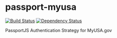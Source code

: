 passport-myusa
==============

[![Build Status](https://travis-ci.org/Innovation-Toolkit/passport-myusa.png?branch=master)](https://travis-ci.org/Innovation-Toolkit/passport-myusa) [![Dependency Status](https://gemnasium.com/Innovation-Toolkit/passport-myusa.png)](https://gemnasium.com/Innovation-Toolkit/passport-myusa)


PassportJS Authentication Strategy for MyUSA.gov
